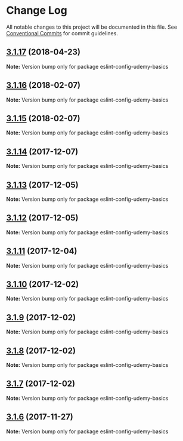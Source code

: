# Change Log

All notable changes to this project will be documented in this file.
See [Conventional Commits](https://conventionalcommits.org) for commit guidelines.

<a name="3.1.17"></a>
## [3.1.17](https://github.com/udemy/js-tooling/compare/eslint-config-udemy-basics@3.1.16...eslint-config-udemy-basics@3.1.17) (2018-04-23)




**Note:** Version bump only for package eslint-config-udemy-basics

<a name="3.1.16"></a>
## [3.1.16](https://github.com/udemy/js-tooling/compare/eslint-config-udemy-basics@3.1.15...eslint-config-udemy-basics@3.1.16) (2018-02-07)




**Note:** Version bump only for package eslint-config-udemy-basics

<a name="3.1.15"></a>
## [3.1.15](https://github.com/udemy/js-tooling/compare/eslint-config-udemy-basics@3.1.14...eslint-config-udemy-basics@3.1.15) (2018-02-07)




**Note:** Version bump only for package eslint-config-udemy-basics

<a name="3.1.14"></a>
## [3.1.14](https://github.com/udemy/js-tooling/compare/eslint-config-udemy-basics@3.1.13...eslint-config-udemy-basics@3.1.14) (2017-12-07)




**Note:** Version bump only for package eslint-config-udemy-basics

<a name="3.1.13"></a>
## [3.1.13](https://github.com/udemy/js-tooling/compare/eslint-config-udemy-basics@3.1.12...eslint-config-udemy-basics@3.1.13) (2017-12-05)




**Note:** Version bump only for package eslint-config-udemy-basics

<a name="3.1.12"></a>
## [3.1.12](https://github.com/udemy/js-tooling/compare/eslint-config-udemy-basics@3.1.11...eslint-config-udemy-basics@3.1.12) (2017-12-05)




**Note:** Version bump only for package eslint-config-udemy-basics

<a name="3.1.11"></a>
## [3.1.11](https://github.com/udemy/js-tooling/compare/eslint-config-udemy-basics@3.1.10...eslint-config-udemy-basics@3.1.11) (2017-12-04)




**Note:** Version bump only for package eslint-config-udemy-basics

<a name="3.1.10"></a>
## [3.1.10](https://github.com/udemy/js-tooling/compare/eslint-config-udemy-basics@3.1.9...eslint-config-udemy-basics@3.1.10) (2017-12-02)




**Note:** Version bump only for package eslint-config-udemy-basics

<a name="3.1.9"></a>
## [3.1.9](https://github.com/udemy/js-tooling/compare/eslint-config-udemy-basics@3.1.8...eslint-config-udemy-basics@3.1.9) (2017-12-02)




**Note:** Version bump only for package eslint-config-udemy-basics

<a name="3.1.8"></a>
## [3.1.8](https://github.com/udemy/js-tooling/compare/eslint-config-udemy-basics@3.1.7...eslint-config-udemy-basics@3.1.8) (2017-12-02)




**Note:** Version bump only for package eslint-config-udemy-basics

<a name="3.1.7"></a>
## [3.1.7](https://github.com/udemy/js-tooling/compare/eslint-config-udemy-basics@3.1.6...eslint-config-udemy-basics@3.1.7) (2017-12-02)




**Note:** Version bump only for package eslint-config-udemy-basics

<a name="3.1.6"></a>
## [3.1.6](https://github.com/udemy/js-tooling/compare/eslint-config-udemy-basics@3.1.5...eslint-config-udemy-basics@3.1.6) (2017-11-27)




**Note:** Version bump only for package eslint-config-udemy-basics
